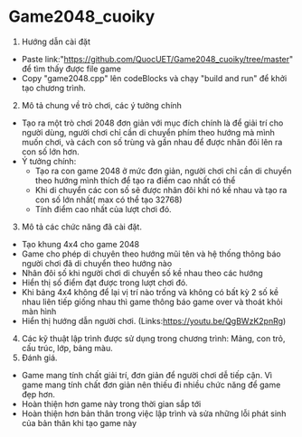 # Game2048_cuoiky
1. Hướng dẫn cài đặt
- Paste link:"https://github.com/QuocUET/Game2048_cuoiky/tree/master" để tìm thấy được file game
- Copy "game2048.cpp" lên codeBlocks và chạy "build and run" để khởi tạo chương trình.
2. Mô tả chung về trò chơi, các ý tưởng chính
- Tạo ra một trò chơi 2048 đơn giản với mục đích chính là để giải trí cho người dùng, người chơi chỉ cần di chuyển phím theo hướng mà mình muốn
chơi, và cách con số trùng và gần nhau để được nhân đôi lên ra con số lớn hơn.
- Ý tưởng chính:
    + Tạo ra con game 2048 ở mức đơn giản, người chơi chỉ cần di chuyển theo hướng mình thích để tạo ra điểm cao nhất có thể
    + Khi di chuyển các con số sẽ được nhân đôi khi nó kề nhau và tạo ra con số lớn nhất( max có thể tạo 32768)
    + Tính điểm cao nhất của lượt chơi đó.
3. Mô tả các chức năng đã cài đặt.
- Tạo khung 4x4 cho game 2048
- Game cho phép di chuyên theo hướng mũi tên và hệ thống thông báo người chơi đã di chuyển theo hướng nào
- Nhân đôi số khi người chơi di chuyển số kề nhau theo các hướng
- Hiển thị số điểm đạt được trong lượt chơi đó.
- Khi bảng 4x4 không để lại vị trí nào trống và không có bất kỳ 2 số kề nhau liên tiếp giống nhau thì game thông báo game over và thoát khỏi màn hình
- Hiển thị hướng dẫn người chơi.
(Links:https://youtu.be/QgBWzK2pnRg)
4. Các kỹ thuật lập trình được sử dụng trong chương trình: Mảng, con trỏ, cấu trúc, lớp, bảng màu.
5. Đánh giá.
- Game mang tính chất giải trí, đơn giản để người chơi dễ tiếp cận. Vì game mang tính chất đơn giản nên thiếu đi nhiều chức năng để game đẹp hơn.
- Hoàn thiện hơn game này trong thời gian sắp tới
- Hoàn thiện hơn bản thân trong việc lập trình và sửa những lỗi phát sinh của bản thân khi tạo game này